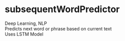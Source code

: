 # subsequentWordPredictor
Deep Learning, NLP\
Predicts next word or phrase based on current text\
Uses LSTM Model
